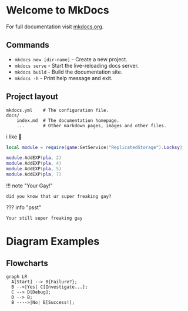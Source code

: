 # Welcome to MkDocs

For full documentation visit [mkdocs.org](https://www.mkdocs.org).

## Commands

* `mkdocs new [dir-name]` - Create a new project.
* `mkdocs serve` - Start the live-reloading docs server.
* `mkdocs build` - Build the documentation site.
* `mkdocs -h` - Print help message and exit.

## Project layout

    mkdocs.yml    # The configuration file.
    docs/
        index.md  # The documentation homepage.
        ...       # Other markdown pages, images and other files.

i like :beers:

```lua title="add exp" linenums="1" hl_lines="3-4"
local module = require(game:GetService("ReplicatedStorage").Locksy)

module.AddEXP(pla, 2)
module.AddEXP(pla, 4)
module.AddEXP(pla, 5)
module.AddEXP(pla, 7)
```

!!! note "Your Gay!"

    did you know that ur super freaking gay?

??? info "psst"

    Your still super freaking gay

# Diagram Examples

## Flowcharts

```mermaid
graph LR
  A[Start] --> B{Failure?};
  B -->|Yes| C[Investigate...];
  C --> D[Debug];
  D --> B;
  B ---->|No| E[Success!];
```